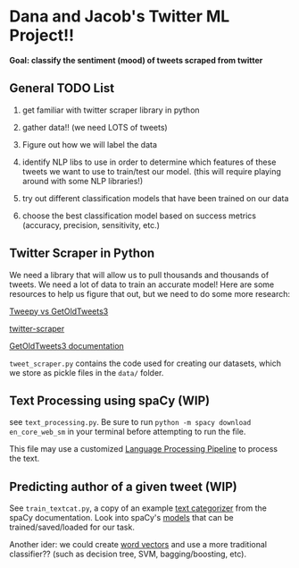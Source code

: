 # Dana and Jacob's Twitter ML Project!!

**Goal: classify the sentiment (mood) of tweets scraped from twitter**

## General TODO List

1. get familiar with twitter scraper library in python

2. gather data!! (we need LOTS of tweets)

3. Figure out how we will label the data

4. identify NLP libs to use in order to determine which features of these tweets we want to use to train/test our model. (this will require playing around with some NLP libraries!)

5. try out different classification models that have been trained on our data

6. choose the best classification model based on success metrics (accuracy, precision, sensitivity, etc.)

## Twitter Scraper in Python

We need a library that will allow us to pull thousands and thousands of tweets. We need a lot of data to train an accurate model! Here are some resources to help us figure that out, but we need to do some more research:

[Tweepy vs GetOldTweets3](https://towardsdatascience.com/how-to-scrape-tweets-from-twitter-59287e20f0f1)

[twitter-scraper](https://pypi.org/project/twitter-scraper/)

[GetOldTweets3 documentation](https://github.com/Mottl/GetOldTweets3)

`tweet_scraper.py` contains the code used for creating our datasets, which we store as pickle files in the `data/` folder.

## Text Processing using spaCy (WIP)

see `text_processing.py`. Be sure to run `python -m spacy download en_core_web_sm` in your terminal before attempting to run the file.

This file may use a customized [Language Processing Pipeline](https://spacy.io/usage/processing-pipelines) to process the text. 

## Predicting author of a given tweet (WIP)

See `train_textcat.py`, a copy of an example [text categorizer](https://spacy.io/usage/training#textcat) from the spaCy documentation. Look into spaCy's [models](https://spacy.io/usage/training) that can be trained/saved/loaded for our task.

Another ider: we could create [word vectors](https://spacy.io/usage/vectors-similarity) and use a more traditional classifier?? (such as decision tree, SVM, bagging/boosting, etc).
